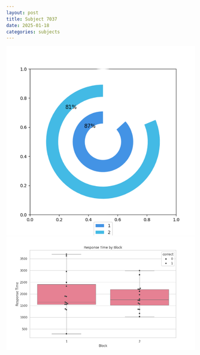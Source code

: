 ```yaml
---
layout: post
title: Subject 7037
date: 2025-01-18
categories: subjects
---
```


![](data/7037/run-1/7037__acc_test.png)
![](data/7037/run-1/7037_rt.png)
